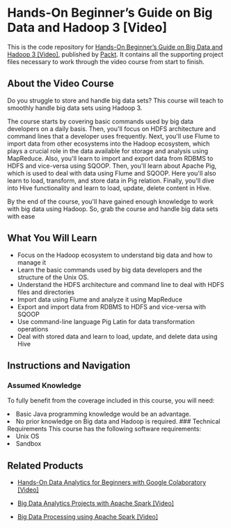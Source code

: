 # Hands-On Beginner’s Guide on Big Data and Hadoop 3 [Video]
This is the code repository for [Hands-On Beginner’s Guide on Big Data and Hadoop 3 [Video]](https://www.packtpub.com/application-development/hands-beginner’s-guide-big-data-and-hadoop-3-video?utm_source=github&utm_medium=repository&utm_campaign=9781788996099), published by [Packt](https://www.packtpub.com/?utm_source=github). It contains all the supporting project files necessary to work through the video course from start to finish.
## About the Video Course
Do you struggle to store and handle big data sets? This course will teach to smoothly handle big data sets using Hadoop 3.

The course starts by covering basic commands used by big data developers on a daily basis. Then, you'll focus on HDFS architecture and command lines that a developer uses frequently. Next, you'll use Flume to import data from other ecosystems into the Hadoop ecosystem, which plays a crucial role in the data available for storage and analysis using MapReduce. Also, you'll learn to import and export data from RDBMS to HDFS and vice-versa using SQOOP. Then, you'll learn about Apache Pig, which is used to deal with data using Flume and SQOOP. Here you'll also learn to load, transform, and store data in Pig relation. Finally, you'll dive into Hive functionality and learn to load, update, delete content in Hive.

By the end of the course, you'll have gained enough knowledge to work with big data using Hadoop. So, grab the course and handle big data sets with ease

<H2>What You Will Learn</H2>
<DIV class=book-info-will-learn-text>
<UL>
<LI>Focus on the Hadoop ecosystem to understand big data and how to manage it 
<LI>Learn the basic commands used by big data developers and the structure of the Unix OS. 
<LI>Understand the HDFS architecture and command line to deal with HDFS files and directories 
<LI>Import data using Flume and analyze it using MapReduce 
<LI>Export and import data from RDBMS to HDFS and vice-versa with SQOOP 
<LI>Use command-line language Pig Latin for data transformation operations 
<LI>Deal with stored data and learn to load, update, and delete data using Hive </LI></UL></DIV>

## Instructions and Navigation
### Assumed Knowledge
To fully benefit from the coverage included in this course, you will need:<br/>
<LI>Basic Java programming knowledge would be an advantage. 
<LI>No prior knowledge on Big data and Hadoop is required.
### Technical Requirements
This course has the following software requirements:<br/>
<LI>Unix OS 
<LI>Sandbox

## Related Products
* [Hands-On Data Analytics for Beginners with Google Colaboratory [Video]](https://www.packtpub.com/business/hands-data-analytics-beginners-google-colaboratory-video?utm_source=github&utm_medium=repository&utm_campaign=9781788993104)

* [Big Data Analytics Projects with Apache Spark [Video]](https://www.packtpub.com/big-data-and-business-intelligence/big-data-analytics-projects-apache-spark-video?utm_source=github&utm_medium=repository&utm_campaign=9781789132373)

* [Big Data Processing using Apache Spark [Video]](https://www.packtpub.com/big-data-and-business-intelligence/big-data-processing-using-apache-spark-video?utm_source=github&utm_medium=repository&utm_campaign=9781788398367)

